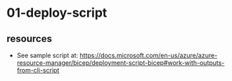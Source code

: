 # 01-deploy-script

## resources
- See sample script at: <https://docs.microsoft.com/en-us/azure/azure-resource-manager/bicep/deployment-script-bicep#work-with-outputs-from-cli-script>

